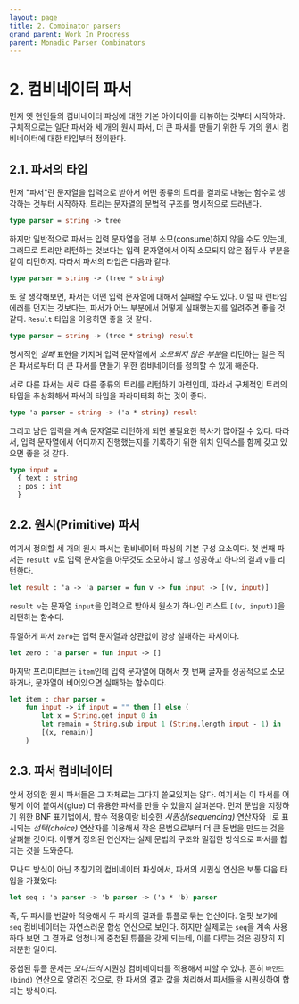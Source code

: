 ```yaml
---
layout: page
title: 2. Combinator parsers
grand_parent: Work In Progress
parent: Monadic Parser Combinators
---
```


# 2. 컴비네이터 파서
 먼저 옛 현인들의 컴비네이터 파싱에 대한 기본 아이디어를 리뷰하는
 것부터 시작하자. 구체적으로는 일단 파서와 세 개의 원시 파서, 더 큰
 파서를 만들기 위한 두 개의 원시 컴비네이터에 대한 타입부터 정의한다.

## 2.1. 파서의 타입
 먼저 "파서"란 문자열을 입력으로 받아서 어떤 종류의 트리를 결과로
 내놓는 함수로 생각하는 것부터 시작하자. 트리는 문자열의 문법적 구조를
 명시적으로 드러낸다.

```ocaml
type parser = string -> tree
```

 하지만 일반적으로 파서는 입력 문자열을 전부 소모(consume)하지 않을
 수도 있는데, 그러므로 트리만 리턴하는 것보다는 입력 문자열에서 아직
 소모되지 않은 접두사 부분을 같이 리턴하자. 따라서 파서의 타입은
 다음과 같다.

```ocaml
type parser = string -> (tree * string)
```

 또 잘 생각해보면, 파서는 어떤 입력 문자열에 대해서 실패할 수도
 있다. 이럴 때 런타임 에러를 던지는 것보다는, 파서가 어느 부분에서
 어떻게 실패했는지를 알려주면 좋을 것 같다. `Result` 타입을 이용하면
 좋을 것 같다.

```ocaml
type parser = string -> (tree * string) result
```

 명시적인 *실패* 표현을 가지며 입력 문자열에서 *소모되지 않은 부분*을
 리턴하는 일은 작은 파서로부터 더 큰 파서를 만들기 위한 컴비네이터를
 정의할 수 있게 해준다.

 서로 다른 파서는 서로 다른 종류의 트리를 리턴하기 마련인데, 따라서
 구체적인 트리의 타입을 추상화해서 파서의 타입을 파라미터화 하는 것이
 좋다.

```ocaml
type 'a parser = string -> ('a * string) result
```

 그리고 남은 입력을 계속 문자열로 리턴하게 되면 불필요한 복사가 많아질
 수 있다. 따라서, 입력 문자열에서 어디까지 진행했는지를 기록하기 위한
 위치 인덱스를 함께 갖고 있으면 좋을 것 같다.

```ocaml
type input =
  { text : string
  ; pos : int
  }
```

## 2.2. 원시(Primitive) 파서
 여기서 정의할 세 개의 원시 파서는 컴비네이터 파싱의 기본 구성
 요소이다. 첫 번째 파서는 `result v`로 입력 문자열을 아무것도 소모하지
 않고 성공하고 하나의 결과 `v`를 리턴한다.

```ocaml
let result : 'a -> 'a parser = fun v -> fun input -> [(v, input)]
```

 `result v`는 문자열 `input`을 입력으로 받아서 원소가 하나인 리스트
 `[(v, input)]`을 리턴하는 함수다.

 듀얼하게 파서 `zero`는 입력 문자열과 상관없이 항상 실패하는 파서이다.

```ocaml
let zero : 'a parser = fun input -> []
```

 마지막 프리미티브는 `item`인데 입력 문자열에 대해서 첫 번째 글자를
 성공적으로 소모하거나, 문자열이 비어있으면 실패하는 함수이다.

```ocaml
let item : char parser =
    fun input -> if input = "" then [] else (
        let x = String.get input 0 in
        let remain = String.sub input 1 (String.length input - 1) in
        [(x, remain)]
    )
```

## 2.3. 파서 컴비네이터
 앞서 정의한 원시 파서들은 그 자체로는 그다지 쓸모있지는
 않다. 여기서는 이 파서를 어떻게 이어 붙여서(glue) 더 유용한 파서를
 만들 수 있을지 살펴본다. 먼저 문법을 지정하기 위한 BNF 표기법에서,
 함수 적용이랑 비슷한 *시퀀싱(sequencing)* 연산자와 `|`로 표시되는
 *선택(choice)* 연산자를 이용해서 작은 문법으로부터 더 큰 문법을
 만드는 것을 살펴볼 것이다. 이렇게 정의된 연산자는 실제 문법의 구조와
 밀접한 방식으로 파서를 합치는 것을 도와준다.

 모나드 방식이 아닌 초창기의 컴비네이터 파싱에서, 파서의 시퀀싱 연산은
 보통 다음 타입을 가졌었다:

```ocaml
let seq : 'a parser -> 'b parser -> ('a * 'b) parser
```

 즉, 두 파서를 번갈아 적용해서 두 파서의 결과를 튜플로 묶는
 연산이다. 얼핏 보기에 `seq` 컴비네이터는 자연스러운 합성 연산으로
 보인다. 하지만 실제로는 `seq`을 계속 사용하다 보면 그 결과로 엄청나게
 중첩된 튜플을 갖게 되는데, 이를 다루는 것은 굉장히 지저분한 일이다.

 중첩된 튜플 문제는 *모나드식* 시퀀싱 컴비네이터를 적용해서 피할 수
 있다. 흔히 `바인드(bind)` 연산으로 알려진 것으로, 한 파서의 결과 값을
 처리해서 파서들을 시퀀싱하여 합치는 방식이다.

```ocaml


```

